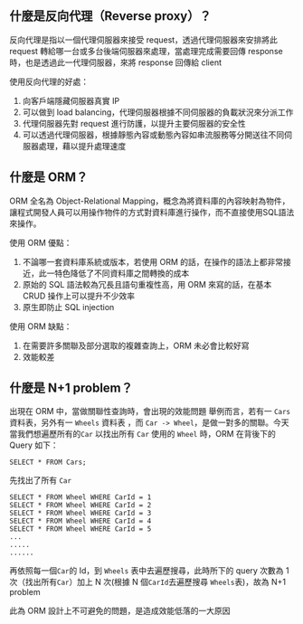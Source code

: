 ## 什麼是反向代理（Reverse proxy）？
反向代理是指以一個代理伺服器來接受 request，透過代理伺服器來安排將此 request 轉給哪一台或多台後端伺服器來處理，當處理完成需要回傳 response 時，也是透過此一代理伺服器，來將 response 回傳給 client

使用反向代理的好處：
1. 向客戶端隱藏伺服器真實 IP
2. 可以做到 load balancing，代理伺服器根據不同伺服器的負載狀況來分派工作
3. 代理伺服器先對 request 進行防護，以提升主要伺服器的安全性
4. 可以透過代理伺服器，根據靜態內容或動態內容如串流服務等分開送往不同伺服器處理，藉以提升處理速度

## 什麼是 ORM？
ORM 全名為 Object-Relational Mapping，概念為將資料庫的內容映射為物件，讓程式開發人員可以用操作物件的方式對資料庫進行操作，而不直接使用SQL語法來操作。

使用 ORM 優點：
1. 不論哪一套資料庫系統或版本，若使用 ORM 的話，在操作的語法上都非常接近，此一特色降低了不同資料庫之間轉換的成本
2. 原始的 SQL 語法較為冗長且語句重複性高，用 ORM 來寫的話，在基本 CRUD 操作上可以提升不少效率
3. 原生即防止 SQL injection


使用 ORM 缺點：
1. 在需要許多關聯及部分選取的複雜查詢上，ORM 未必會比較好寫
2. 效能較差

## 什麼是 N+1 problem？
出現在 ORM 中，當做關聯性查詢時，會出現的效能問題
舉例而言，若有一 ```Cars``` 資料表，另外有一 ```Wheels``` 資料表 ，而 ```Car -> Wheel```，是做一對多的關聯。今天當我們想遍歷所有的``` Car ``` 以找出所有 ```Car``` 使用的 ```Wheel``` 時，ORM 在背後下的 Query 如下：

```
SELECT * FROM Cars;
```
先找出了所有 ```Car```

```
SELECT * FROM Wheel WHERE CarId = 1
SELECT * FROM Wheel WHERE CarId = 2
SELECT * FROM Wheel WHERE CarId = 3
SELECT * FROM Wheel WHERE CarId = 4
SELECT * FROM Wheel WHERE CarId = 5
...
.....
......
```
再依照每一個```Car```的 Id，到 ```Wheels``` 表中去遍歷搜尋，此時所下的 query 次數為 1 次（找出所有```Car```）加上 N 次(根據 N 個```CarId```去遍歷搜尋 ```Wheels```表)，故為 N+1 problem

此為 ORM 設計上不可避免的問題，是造成效能低落的一大原因
